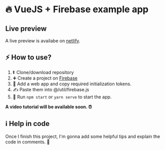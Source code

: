 # 🔥 VueJS + Firebase example app

## Live preview
A live preview is availabe on [netlify](https://vuejs-firebase-example.netlify.app).

## ⚡️ How to use?

1. ⏬ Clone/download repository
2. ➕ Create a project on [Firebase](https://firebase.google.com)
3. 🌟 Add a web app and copy required initialization tokens.
4. ✍️ Paste them into @/util/firebase.js
5. 💫 Run ```npm start``` or ```yarn serve``` to start the app.


**A video tutorial will be available soon. ⏰**


## ℹ️ Help in code

Once I finish this project, I'm gonna add some helpful tips and explain the code in comments. 🙂